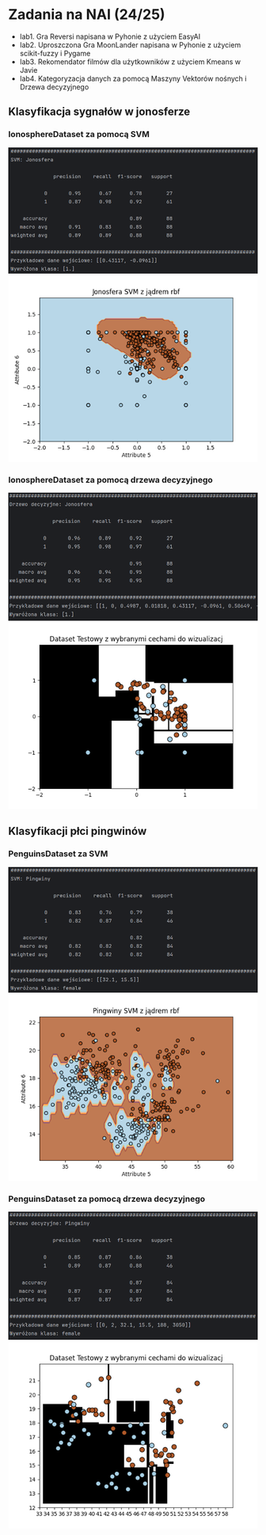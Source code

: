 # Zadania na NAI (24/25)

- lab1. Gra Reversi napisana w Pyhonie z użyciem EasyAI
- lab2. Uproszczona Gra MoonLander napisana w Pyhonie z użyciem scikit-fuzzy i Pygame
- lab3. Rekomendator filmów dla użytkowników z użyciem Kmeans w Javie
- lab4. Kategoryzacja danych za pomocą Maszyny Vektorów nośnych i Drzewa decyzyjnego

## Klasyfikacja sygnałów w jonosferze
### IonosphereDataset za pomocą SVM
![Metrics_SVM_Ionosphere](lab4/Screenshots/Metrics_SVM_Ionosphere.png)
![Metrics_SVM_Ionosphere](lab4/Screenshots/Visualisation_SVM_Ionosphere.png)

### IonosphereDataset za pomocą drzewa decyzyjnego
![Metrics_Tree_Ionosphere](lab4/Screenshots/Metrics_Tree_Ionosphere.png)
![Metrics_Tree_Ionosphere](lab4/Screenshots/Visualisation_Tree_Ionosphere.png)

## Klasyfikacji płci pingwinów
### PenguinsDataset za SVM
![Metrics_SVM_Penguins](lab4/Screenshots/Metrics_SVM_Penguins.png)
![Metrics_SVM_Penguins](lab4/Screenshots/Visualisation_SVM_Penguins.png)

### PenguinsDataset za pomocą drzewa decyzyjnego
![Metrics_Tree_Penguins](lab4/Screenshots/Metrics_Tree_Penguins.png)
![Metrics_Tree_Penguins](lab4/Screenshots/Visualisation_Tree_Penguins.png)